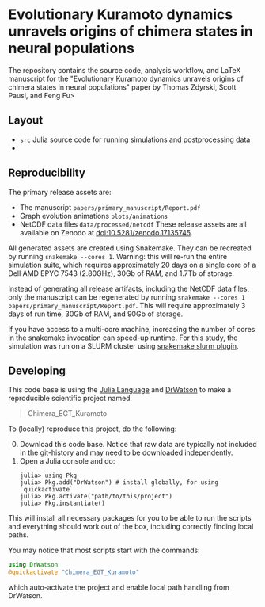 # Evolutionary Kuramoto dynamics unravels origins of chimera states in neural populations

The repository contains the source code, analysis workflow, and LaTeX manuscript
for the
"Evolutionary Kuramoto dynamics unravels origins of chimera states in neural populations"
paper by Thomas Zdyrski, Scott Pausl, and Feng Fu>

## Layout
- `src` Julia source code for running simulations and postprocessing data
-

## Reproducibility
The primary release assets are:
- The manuscript `papers/primary_manuscript/Report.pdf`
- Graph evolution animations `plots/animations`
- NetCDF data files `data/processed/netcdf`
These release assets are all available on Zenodo
at [doi:10.5281/zenodo.17135745](https://doi.org/10.5281/zenodo.17135745).

All generated assets are created using Snakemake.
They can be recreated by running `snakemake --cores 1`.
Warning: this will re-run the entire simulation suite,
which requires approximately 20 days on a single core of a Dell AMD EPYC 7543 (2.80GHz),
30Gb of RAM, and 1.7Tb of storage.

Instead of generating all release artifacts, including the NetCDF data files,
only the manuscript can be regenerated by running
`snakemake --cores 1 papers/primary_manuscript/Report.pdf`.
This will require approximately 3 days of run time, 30Gb of RAM, and 90Gb of storage.

If you have access to a multi-core machine, increasing the number of
cores in the snakemake invocation can speed-up runtime.
For this study, the simulation was run on a SLURM cluster
using [snakemake slurm plugin](https://github.com/snakemake/snakemake-executor-plugin-slurm).

## Developing
This code base is using the [Julia Language](https://julialang.org/) and
[DrWatson](https://juliadynamics.github.io/DrWatson.jl/stable/)
to make a reproducible scientific project named
> Chimera_EGT_Kuramoto

To (locally) reproduce this project, do the following:

0. Download this code base. Notice that raw data are typically not included in the
   git-history and may need to be downloaded independently.
1. Open a Julia console and do:
   ```
   julia> using Pkg
   julia> Pkg.add("DrWatson") # install globally, for using `quickactivate`
   julia> Pkg.activate("path/to/this/project")
   julia> Pkg.instantiate()
   ```

This will install all necessary packages for you to be able to run the scripts and
everything should work out of the box, including correctly finding local paths.

You may notice that most scripts start with the commands:
```julia
using DrWatson
@quickactivate "Chimera_EGT_Kuramoto"
```
which auto-activate the project and enable local path handling from DrWatson.
